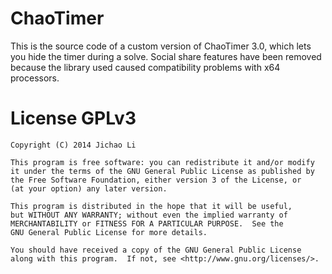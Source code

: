 ChaoTimer
=========

This is the source code of a custom version of ChaoTimer 3.0, which lets you hide the timer during a solve.
Social share features have been removed because the library used caused compatibility problems with x64 processors.

# License GPLv3

    Copyright (C) 2014 Jichao Li

    This program is free software: you can redistribute it and/or modify
    it under the terms of the GNU General Public License as published by
    the Free Software Foundation, either version 3 of the License, or
    (at your option) any later version.

    This program is distributed in the hope that it will be useful,
    but WITHOUT ANY WARRANTY; without even the implied warranty of
    MERCHANTABILITY or FITNESS FOR A PARTICULAR PURPOSE.  See the
    GNU General Public License for more details.

    You should have received a copy of the GNU General Public License
    along with this program.  If not, see <http://www.gnu.org/licenses/>.
